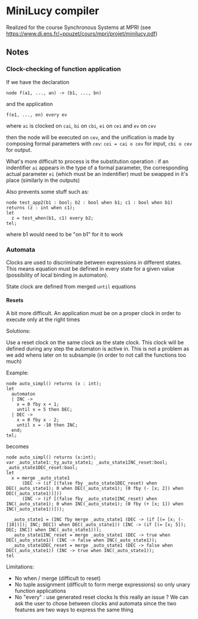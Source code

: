 # MiniLucy compiler

Realized for the course Synchronous Systems at MPRI (see https://www.di.ens.fr/~pouzet/cours/mpri/projet/minilucy.pdf)

## Notes

### Clock-checking of function application

If we have the declaration 

`node f(a1, ..., an) -> (b1, ..., bn)`

and the application

`f(e1, ..., en) every ev`

where `ai` is clocked on `cai`, `bi` on `cbi`, `ei` on `cei` and `ev` on `cev`

then the node will be executed on `cev`, and the unification is made by composing formal parameters with `cev`: `cei = cai o cev` for input, `cbi o cev` for output.

What's more difficult to process is the substitution operation : if an indentifier `ai` appears in the type of a formal parameter, the corresponding actual parameter `ei` (which must be an indentifier) must be swapped in it's place (similarly in the outputs)

Also prevents some stuff such as:
```
node test_app2(b1 : bool; b2 : bool when b1; c1 : bool when b1) returns (z : int when c1);
let
  z = test_when(b1, c1) every b2;
tel;
```
where b1 would need to be "on b1" for it to work

### Automata

Clocks are used to discriminate between expressions in different states.
This means equation must be defined in every state for a given value (possibility of local binding in automaton).

State clock are defined from merged `until` equations

#### Resets

A bit more difficult. An application must be on a proper clock in order to execute only at the right times

Solutions:

Use a reset clock on the same clock as the state clock. This clock will be defined during any step the automaton is active in. This is not a problem as we add whens later on to subsample (in order to not call the functions too much)

Example:
```
node auto_simpl() returns (x : int);
let
  automaton
  | INC ->
    x = 0 fby x + 1;
    until x = 5 then DEC;
  | DEC ->
    x = 0 fby x - 2;
    until x = -10 then INC;
  end;
tel;
```

becomes 

```
node auto_simpl() returns (x:int);
var _auto_state1:_ty_auto_state1; _auto_state1INC_reset:bool; _auto_state1DEC_reset:bool;
let
  x = merge _auto_state1 
      (DEC -> (if [(false fby _auto_state1DEC_reset) when DEC(_auto_state1); 0 when DEC(_auto_state1); (0 fby (- [x; 2]) when DEC(_auto_state1))])) 
      (INC -> (if [(false fby _auto_state1INC_reset) when INC(_auto_state1); 0 when INC(_auto_state1); (0 fby (+ [x; 1]) when INC(_auto_state1))]));

  _auto_state1 = (INC fby merge _auto_state1 (DEC -> (if [(= [x; (- [10])]); INC; DEC]) when DEC(_auto_state1)) (INC -> (if [(= [x; 5]); DEC; INC]) when INC(_auto_state1)));
  _auto_state1INC_reset = merge _auto_state1 (DEC -> true when DEC(_auto_state1)) (INC -> false when INC(_auto_state1));
  _auto_state1DEC_reset = merge _auto_state1 (DEC -> false when DEC(_auto_state1)) (INC -> true when INC(_auto_state1));
tel
```

Limitations:
* No when / merge (difficult to reset)
* No tuple assignment (difficult to form merge expressions) so only unary function applications
* No "every" : use generated reset clocks
Is this really an issue ? We can ask the user to chose between clocks and automata since the two features are two ways to express the same thing
